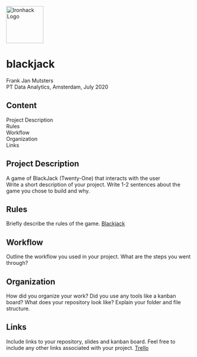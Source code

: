 <img src="https://bit.ly/2VnXWr2" alt="Ironhack Logo" width="100"/>

# blackjack

Frank Jan Mutsters  
PT Data Analytics, Amsterdam, July 2020

## Content
Project Description  
Rules  
Workflow  
Organization  
Links

## Project Description
A game of BlackJack (Twenty-One) that interacts with the user  
Write a short description of your project. Write 1-2 sentences about the game you chose to build and why.

## Rules
Briefly describe the rules of the game.
[Blackjack](https://bicyclecards.com/how-to-play/blackjack/)

## Workflow
Outline the workflow you used in your project. What are the steps you went through?

## Organization
How did you organize your work? Did you use any tools like a kanban board?
What does your repository look like? Explain your folder and file structure.

## Links
Include links to your repository, slides and kanban board. Feel free to include any other links associated with your project.
[Trello](https://trello.com/b/PnuFFLv9/blackjack-development) 